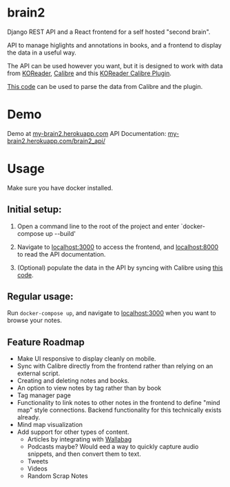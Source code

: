 # brain2

Django REST API and a React frontend for a self hosted "second brain".

API to manage higlights and annotations in books, and a frontend to display the data in a useful way.



The API can be used however you want, but it is designed to work with data from [KOReader](https://github.com/koreader/koreader), [Calibre](https://github.com/kovidgoyal/calibre) and this [KOReader Calibre Plugin](https://git.sr.ht/~harmtemolder/koreader-calibre-plugin).

[This code](https://github.com/AmmarNanjiani/KOReader-Calbre-Sidecar-Parser) can be used to parse the data from Calibre and the plugin.

# Demo
Demo at [my-brain2.herokuapp.com](https://my-brain2.herokuapp.com)
API Documentation: [my-brain2.herokuapp.com/brain2_api/](my-brain2.herokuapp.com/brain2_api/)


# Usage
Make sure you have docker installed.

## Initial setup:
1) Open a command line to the root of the project and enter `docker-compose up --build'

2) Navigate to [localhost:3000](localhost:3000) to access the frontend, and [localhost:8000](localhost:3000) to read the API documentation.

3) (Optional) populate the data in the API by syncing with Calibre using [this code](https://github.com/AmmarNanjiani/KOReader-Calbre-Sidecar-Parser).

## Regular usage:

Run `docker-compose up`, and navigate to [localhost:3000](localhost:3000) when you want to browse your notes.

## Feature Roadmap
- Make UI responsive to display cleanly on mobile.
- Sync with Calibre directly from the frontend rather than relying on an external script.
- Creating and deleting notes and books.
- An option to view notes by tag rather than by book
- Tag manager page
- Functionality to link notes to other notes in the frontend to define "mind map" style connections. Backend functionality for this technically exists already.
- Mind map visualization
- Add support for other types of content.
  - Articles by integrating with [Wallabag](https://github.com/wallabag/wallabag)
  - Podcasts maybe? Would eed a way to quickly capture audio snippets, and then convert them to text.
  - Tweets
  - Videos
  - Random Scrap Notes
